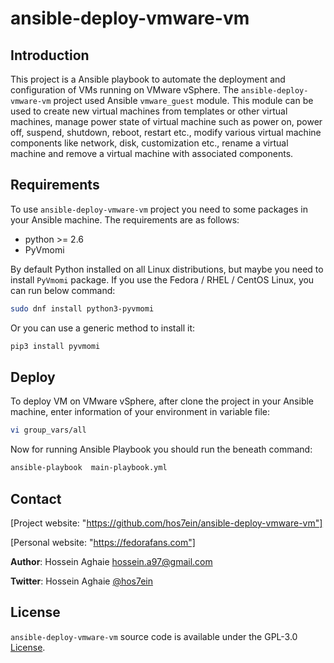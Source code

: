 # ansible-deploy-vmware-vm

## Introduction

This project is a Ansible playbook to automate the deployment and configuration of VMs running on VMware vSphere. The `ansible-deploy-vmware-vm` project used Ansible `vmware_guest` module. This module can be used to create new virtual machines from templates or other virtual machines, manage power state of virtual machine such as power on, power off, suspend, shutdown, reboot, restart etc., modify various virtual machine components like network, disk, customization etc., rename a virtual machine and remove a virtual machine with associated components.

## Requirements

To use `ansible-deploy-vmware-vm` project you need to some packages in your Ansible machine. The requirements are as follows:

* python >= 2.6
* PyVmomi

By default Python installed on all Linux distributions, but maybe you need to install `PyVmomi` package. If you use the Fedora / RHEL / CentOS Linux, you can run below command:

```bash
sudo dnf install python3-pyvmomi
```

Or you can use a generic method to install it:

```bash
pip3 install pyvmomi
```

## Deploy

To deploy VM on VMware vSphere, after clone the project in your Ansible machine, enter information of your environment in variable file:

```bash
vi group_vars/all
```

Now for running Ansible Playbook you should run the beneath command:

```bash
ansible-playbook  main-playbook.yml
```

## Contact

[Project website: "https://github.com/hos7ein/ansible-deploy-vmware-vm"]

[Personal website: "https://fedorafans.com"]

**Author**: Hossein Aghaie <hossein.a97@gmail.com>

**Twitter**: Hossein Aghaie [@hos7ein](https://twitter.com/hos7ein)

## License

`ansible-deploy-vmware-vm` source code is available under the GPL-3.0 [License](/LICENSE).

